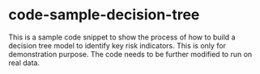 # code-sample-decision-tree
This is a sample code snippet to show the process of how to build a decision tree model to identify key risk indicators.
This is only for demonstration purpose. The code needs to be further modified to run on real data.
